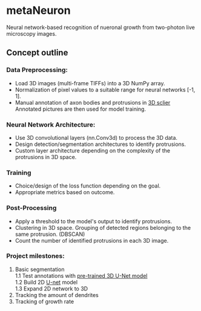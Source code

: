 # metaNeuron
Neural network-based recognition of nueronal growth from two-photon live microscopy images.

## Concept outline

### Data Preprocessing:
- Load 3D images (multi-frame TIFFs) into a 3D NumPy array.
- Normalization of pixel values to a suitable range for neural networks [-1, 1].
- Manual annotation of axon bodies and protrusions in  [3D sclier](https://www.slicer.org/) Annotated pictures are then used for model training.

### Neural Network Architecture:
- Use 3D convolutional layers (nn.Conv3d) to process the 3D data.
- Design detection/segmentation architectures to identify protrusions.
- Custom layer architecture depending on the complexity of the protrusions in 3D space.

### Training
- Choice/design of the loss function depending on the goal.
- Appropriate metrics based on outcome.

### Post-Processing
- Apply a threshold to the model's output to identify protrusions.
- Clustering in 3D space. Grouping of detected regions belonging to the same protrusion. (DBSCAN)
- Count the number of identified protrusions in each 3D image.

### Project milestones:
1. Basic segmentation <br>
1.1 Test annotations with [pre-trained 3D U-Net model](https://github.com/wolny/pytorch-3dunet) <br>
1.2 Build 2D [U-net](https://arxiv.org/abs/1505.04597) model <br>
1.3 Expand 2D network to 3D <br>
2. Tracking the amount of dendrites
3. Tracking of growth rate
